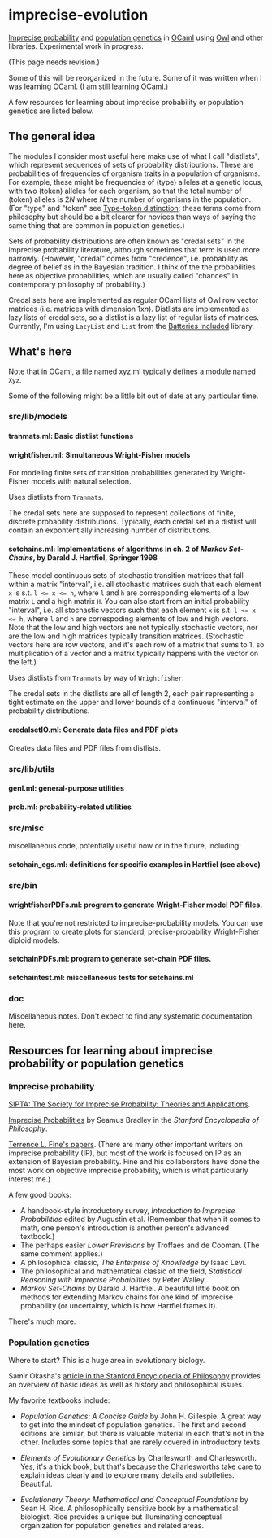 imprecise-evolution
===

[Imprecise
probability](https://en.wikipedia.org/wiki/Imprecise_probability) and
[population genetics](https://en.wikipedia.org/wiki/Population_genetics) in [OCaml](http://ocaml.org/) using
[Owl](https://github.com/ryanrhymes/owl) and other libraries.
Experimental work in progress.

(This page needs revision.)

Some of this will be reorganized in the future.  Some of it was
written when I was learning OCaml.  (I am still learning OCaml.)

A few resources for learning about imprecise probability or population
genetics are listed below.

## The general idea

The modules I consider most useful here make use of what I call
"distlists", which represent sequences of sets of probability
distributions.  These are probabilities of frequencies of organism
traits in a population of organisms.  For example, these might be
frequencies of (type) alleles at a genetic locus, with two (token)
alleles for each organism, so that the total number of (token) alleles
is 2*N* where *N* the number of organisms in the population. (For
"type" and "token" see [Type-token
distinction](https://en.wikipedia.org/wiki/Type%E2%80%93token_distinction);
these terms come from philosophy but should be a bit clearer for
novices than ways of saying the same thing that are common in
population genetics.)

Sets of probability distributions are often known as "credal sets" in
the imprecise probability literature, although sometimes that term is
used more narrowly.  (However, "credal" comes from "credence", i.e.
probability as degree of belief as in the Bayesian tradition.  I think
of the the probabilities here as objective probabilities, which are
usually called "chances" in contemporary philosophy of probability.)

Credal sets here are implemented as regular OCaml lists of Owl row
vector matrices (i.e. matrices with dimension 1x*n*).  Distlists are
implemented as lazy lists of credal sets, so a distlist is a lazy list
of regular lists of matrices.  Currently, I'm using `LazyList` and
`List` from the [Batteries
Included](http://batteries.forge.ocamlcore.org) library.  

## What's here

Note that in OCaml, a file named xyz.ml typically defines a module
named `Xyz`.

Some of the following might be a little bit out of date at any
particular time.

### src/lib/models

#### tranmats.ml: Basic distlist functions

#### wrightfisher.ml: Simultaneous Wright-Fisher models

For modeling finite sets of transition probabilities generated by
Wright-Fisher models with natural selection.  

Uses distlists from `Tranmats`.

The credal sets here are supposed to represent collections of finite,
discrete probability distributions.  Typically, each credal set in a
distlist will contain an expontentially increasing number of
distributions.

#### setchains.ml: Implementations of algorithms in ch. 2 of *Markov Set-Chains*, by Darald J. Hartfiel, Springer 1998

These model continuous sets of stochastic transition matrices that fall
within a matrix "interval", i.e. all stochastic matrices such that each
element `x` is s.t. `l <= x <= h`, where `l` and `h` are corresponding
elements of a low matrix `L` and a high matrix `H`.
You can also start from an initial probability "interval", i.e. all
stochastic vectors such that each element `x` is s.t. `l <= x <= h`,
where `l` and `h` are correspoding elements of low and high vectors.
Note that the low and high vectors are not typically stochastic vectors,
nor are the low and high matrices typically transition matrices.
(Stochastic vectors here are row vectors, and it's each row of a matrix that
sums to 1, so multiplication of a vector and a matrix typically
happens with the vector on the left.)

Uses distlists from `Tranmats` by way of `Wrightfisher`.

The credal sets in the distlists are all of length 2, each pair
representing a tight estimate on the upper and lower bounds of a
continuous "interval" of probability distributions.

#### credalsetIO.ml: Generate data files and PDF plots

Creates data files and PDF files from distlists.

### src/lib/utils

#### genl.ml: general-purpose utilities    
#### prob.ml: probability-related utilities


### src/misc
miscellaneous code, potentially useful now or in the future,
including:

#### setchain_egs.ml: definitions for specific examples in Hartfiel (see above)


### src/bin

#### wrightfisherPDFs.ml: program to generate Wright-Fisher model PDF files.
Note that you're not restricted to imprecise-probability models.  You
can use this program to create plots for standard, precise-probability
Wright-Fisher diploid models.

#### setchainPDFs.ml: program to generate set-chain PDF files.

#### setchaintest.ml: miscellaneous tests for setchains.ml


### doc

Miscellaneous notes.  Don't expect to find any systematic
documentation here.


## Resources for learning about imprecise probability or population genetics

### Imprecise probability

[SIPTA: The Society for Imprecise Probability: Theories and
Applications](http://www.sipta.org).

[Imprecise
Probabilities](https://plato.stanford.edu/entries/imprecise-probabilities)
by Seamus Bradley in the *Stanford Encyclopedia of Philosophy*.

[Terrence L. Fine's
papers](https://scholar.google.com/citations?user=CKPeC3IAAAAJ&hl=en).
(There are many other important writers on imprecise probability (IP),
but most of the work is focused on IP as an extension of Bayesian
probability.  Fine and his collaborators have done the most work on
objective imprecise probability, which is what particularly interest me.)

A few good books:

* A handbook-style introductory survey, *Introduction
to Imprecise Probabilities* edited by Augustin et al.  (Remember that
when it comes to math, one person's introduction is another person's
advanced textbook.)
* The perhaps easier *Lower Previsions* by Troffaes and de Cooman.
  (The same comment applies.)
* A philosophical classic, *The Enterprise of Knowledge* by Isaac
  Levi.
* The philosophical and mathematical classic of the field, *Statistical
Reasoning with Imprecise Probaiblities* by Peter Walley.
* *Markov Set-Chains* by Darald J. Hartfiel. A beautiful little book on
methods for extending Markov chains for one kind of imprecise probability
(or uncertainty, which is how Hartfiel frames it).

There's much more.

### Population genetics

Where to start?  This is a huge area in evolutionary biology.

Samir Okasha's [article in the Stanford Encyclopedia of
Philosophy](https://plato.stanford.edu/entries/population-genetics)
provides an overview of basic ideas as well as history and philosophical
issues.

My favorite textbooks include:

* *Population Genetics: A Concise Guide* by John H. Gillespie.  A
great way to get into the mindset of population genetics.  The first
and second editions are similar, but there is valuable material in
each that's not in the other.  Includes some topics that are rarely
covered in introductory texts.

* *Elements of Evolutionary Genetics* by Charlesworth and
Charlesworth.  Yes, it's a thick book, but that's because the
Charlesworths take care to explain ideas clearly and to explore
many details and subtleties.  Beautiful.

* *Evolutionary Theory: Mathematical and Conceptual Foundations* by
Sean H. Rice.  A philosophically sensitive book by a mathematical
biologist.  Rice provides a unique but illuminating conceptual
organization for population genetics and related areas.
